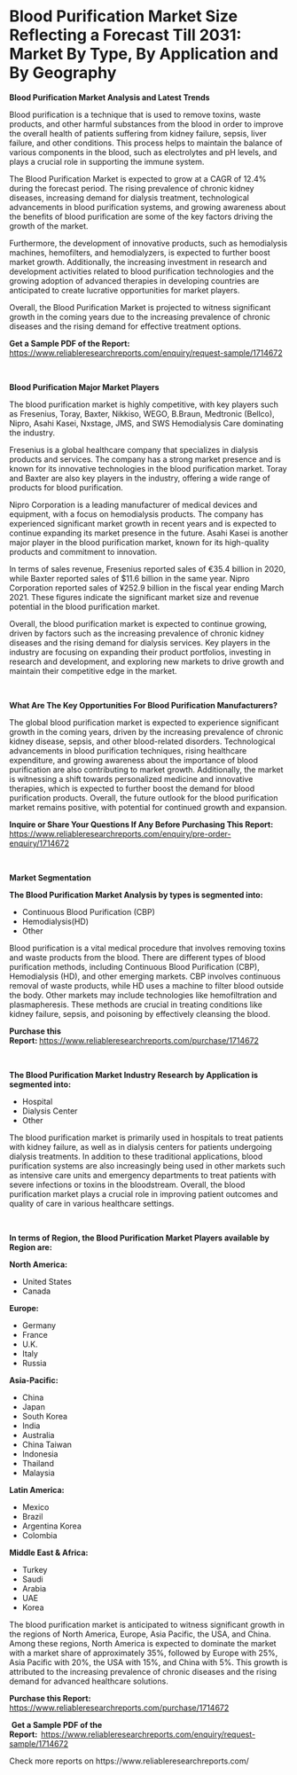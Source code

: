 <p><h1>Blood Purification Market Size Reflecting a Forecast Till 2031: Market By Type, By Application and By Geography</h1></p><p><strong>Blood Purification Market Analysis and Latest Trends</strong></p>
<p><p>Blood purification is a technique that is used to remove toxins, waste products, and other harmful substances from the blood in order to improve the overall health of patients suffering from kidney failure, sepsis, liver failure, and other conditions. This process helps to maintain the balance of various components in the blood, such as electrolytes and pH levels, and plays a crucial role in supporting the immune system.</p><p>The Blood Purification Market is expected to grow at a CAGR of 12.4% during the forecast period. The rising prevalence of chronic kidney diseases, increasing demand for dialysis treatment, technological advancements in blood purification systems, and growing awareness about the benefits of blood purification are some of the key factors driving the growth of the market.</p><p>Furthermore, the development of innovative products, such as hemodialysis machines, hemofilters, and hemodialyzers, is expected to further boost market growth. Additionally, the increasing investment in research and development activities related to blood purification technologies and the growing adoption of advanced therapies in developing countries are anticipated to create lucrative opportunities for market players.</p><p>Overall, the Blood Purification Market is projected to witness significant growth in the coming years due to the increasing prevalence of chronic diseases and the rising demand for effective treatment options.</p></p>
<p><strong>Get a Sample PDF of the Report:&nbsp;</strong> <a href="https://www.reliableresearchreports.com/enquiry/request-sample/1714672">https://www.reliableresearchreports.com/enquiry/request-sample/1714672</a></p>
<p>&nbsp;</p>
<p><strong>Blood Purification Major Market Players</strong></p>
<p><p>The blood purification market is highly competitive, with key players such as Fresenius, Toray, Baxter, Nikkiso, WEGO, B.Braun, Medtronic (Bellco), Nipro, Asahi Kasei, Nxstage, JMS, and SWS Hemodialysis Care dominating the industry. </p><p>Fresenius is a global healthcare company that specializes in dialysis products and services. The company has a strong market presence and is known for its innovative technologies in the blood purification market. Toray and Baxter are also key players in the industry, offering a wide range of products for blood purification.</p><p>Nipro Corporation is a leading manufacturer of medical devices and equipment, with a focus on hemodialysis products. The company has experienced significant market growth in recent years and is expected to continue expanding its market presence in the future. Asahi Kasei is another major player in the blood purification market, known for its high-quality products and commitment to innovation.</p><p>In terms of sales revenue, Fresenius reported sales of €35.4 billion in 2020, while Baxter reported sales of $11.6 billion in the same year. Nipro Corporation reported sales of ¥252.9 billion in the fiscal year ending March 2021. These figures indicate the significant market size and revenue potential in the blood purification market.</p><p>Overall, the blood purification market is expected to continue growing, driven by factors such as the increasing prevalence of chronic kidney diseases and the rising demand for dialysis services. Key players in the industry are focusing on expanding their product portfolios, investing in research and development, and exploring new markets to drive growth and maintain their competitive edge in the market.</p></p>
<p>&nbsp;</p>
<p><strong>What Are The Key Opportunities For Blood Purification Manufacturers?</strong></p>
<p><p>The global blood purification market is expected to experience significant growth in the coming years, driven by the increasing prevalence of chronic kidney disease, sepsis, and other blood-related disorders. Technological advancements in blood purification techniques, rising healthcare expenditure, and growing awareness about the importance of blood purification are also contributing to market growth. Additionally, the market is witnessing a shift towards personalized medicine and innovative therapies, which is expected to further boost the demand for blood purification products. Overall, the future outlook for the blood purification market remains positive, with potential for continued growth and expansion.</p></p>
<p><strong>Inquire or Share Your Questions If Any Before Purchasing This Report:</strong> <a href="https://www.reliableresearchreports.com/enquiry/pre-order-enquiry/1714672">https://www.reliableresearchreports.com/enquiry/pre-order-enquiry/1714672</a></p>
<p>&nbsp;</p>
<p><strong>Market Segmentation</strong></p>
<p><strong>The Blood Purification Market Analysis by types is segmented into:</strong></p>
<p><ul><li>Continuous Blood Purification (CBP)</li><li>Hemodialysis(HD)</li><li>Other</li></ul></p>
<p><p>Blood purification is a vital medical procedure that involves removing toxins and waste products from the blood. There are different types of blood purification methods, including Continuous Blood Purification (CBP), Hemodialysis (HD), and other emerging markets. CBP involves continuous removal of waste products, while HD uses a machine to filter blood outside the body. Other markets may include technologies like hemofiltration and plasmapheresis. These methods are crucial in treating conditions like kidney failure, sepsis, and poisoning by effectively cleansing the blood.</p></p>
<p><strong>Purchase this Report:&nbsp;</strong><a href="https://www.reliableresearchreports.com/purchase/1714672">https://www.reliableresearchreports.com/purchase/1714672</a></p>
<p>&nbsp;</p>
<p><strong>The Blood Purification Market Industry Research by Application is segmented into:</strong></p>
<p><ul><li>Hospital</li><li>Dialysis Center</li><li>Other</li></ul></p>
<p><p>The blood purification market is primarily used in hospitals to treat patients with kidney failure, as well as in dialysis centers for patients undergoing dialysis treatments. In addition to these traditional applications, blood purification systems are also increasingly being used in other markets such as intensive care units and emergency departments to treat patients with severe infections or toxins in the bloodstream. Overall, the blood purification market plays a crucial role in improving patient outcomes and quality of care in various healthcare settings.</p></p>
<p>&nbsp;</p>
<p><strong>In terms of Region, the Blood Purification Market Players available by Region are:</strong></p>
<p>
    <p> <strong> North America: </strong>
        <ul>
            <li>United States</li>
            <li>Canada</li>
        </ul>
        </p> 
    <p> <strong> Europe: </strong>
        <ul>
            <li>Germany</li>
            <li>France</li>
            <li>U.K.</li>
            <li>Italy</li>
            <li>Russia</li>
        </ul>
        </p> 
    <p> <strong> Asia-Pacific: </strong>
        <ul>
            <li>China</li>
            <li>Japan</li>
            <li>South Korea</li>
            <li>India</li>
            <li>Australia</li>
            <li>China Taiwan</li>
            <li>Indonesia</li>
            <li>Thailand</li>
            <li>Malaysia</li>
        </ul>
        </p> 
    <p> <strong> Latin America: </strong>
        <ul>
            <li>Mexico</li>
            <li>Brazil</li>
            <li>Argentina Korea</li>
            <li>Colombia</li>
        </ul>
        </p> 
    <p> <strong> Middle East & Africa: </strong>
        <ul>
            <li>Turkey</li>
            <li>Saudi</li>
            <li>Arabia</li>
            <li>UAE</li>
            <li>Korea</li>
        </ul>
    </p>
    </p>
<p><p>The blood purification market is anticipated to witness significant growth in the regions of North America, Europe, Asia Pacific, the USA, and China. Among these regions, North America is expected to dominate the market with a market share of approximately 35%, followed by Europe with 25%, Asia Pacific with 20%, the USA with 15%, and China with 5%. This growth is attributed to the increasing prevalence of chronic diseases and the rising demand for advanced healthcare solutions.</p></p>
<p><strong>Purchase this Report: </strong><a href="https://www.reliableresearchreports.com/purchase/1714672">https://www.reliableresearchreports.com/purchase/1714672</a></p>
<p>&nbsp;<strong>Get a Sample PDF of the Report:&nbsp;&nbsp;</strong><a href="https://www.reliableresearchreports.com/enquiry/request-sample/1714672">https://www.reliableresearchreports.com/enquiry/request-sample/1714672</a></p>
<p><strong></strong></p>
<p>Check more reports on https://www.reliableresearchreports.com/</p>